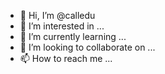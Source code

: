- 👋 Hi, I’m @calledu
- 👀 I’m interested in ...
- 🌱 I’m currently learning ...
- 💞️ I’m looking to collaborate on ...
- 📫 How to reach me ...

<!---
calledu/calledu is a ✨ special ✨ repository because its `README.md` (this file) appears on your GitHub profile.
You can click the Preview link to take a look at your changes.
--->
